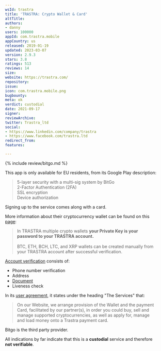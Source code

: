 ```yaml
---
wsId: trastra
title: 'TRASTRA: Crypto Wallet & Card'
altTitle: 
authors:
- danny
users: 100000
appId: com.trastra.mobile
appCountry: us
released: 2019-01-19
updated: 2023-03-07
version: 2.9.3
stars: 3.8
ratings: 513
reviews: 14
size: 
website: https://trastra.com/
repository: 
issue: 
icon: com.trastra.mobile.png
bugbounty: 
meta: ok
verdict: custodial
date: 2021-09-17
signer: 
reviewArchive: 
twitter: Trastra_ltd
social:
- https://www.linkedin.com/company/trastra
- https://www.facebook.com/trastra.ltd
redirect_from: 
features: 

---
```


{% include review/bitgo.md %}

This app is only available for EU residents, from its Google Play description:

>5-layer security with a multi-sig system by BitGo<br>
2-Factor Authentication (2FA)<br>
SSL encryption<br>
Device authorization<br>

Signing up to the service comes along with a card. 

More information about their cryptocurrency wallet can be found on this [page](https://trastra.com/faq/trastra-wallet/what-is-a-trastra-bitcoin-ethereum-wallet/):

> In TRASTRA multiple crypto wallets **your Private Key is your password to your TRASTRA account.**<br><br>
BTC, ETH, BCH, LTC, and XRP wallets can be created manually from your TRASTRA account after successful verification. 

[Account verification](https://trastra.com/how-to-get-your-trastra-account-verified-step-by-step-guide/) consists of:
- Phone number verification
- Address
- [Document](https://trastra.com/faq/trastra-account/what-documents-do-i-have-to-upload/)
- Liveness check

In its [user agreement](https://trastra.com/user-agreement/), it states under the heading "The Services" that:

> On our Website, we arrange provision of the Wallet and the payment Card, facilitated by our partner(s), in order you could buy, sell and manage supported cryptocurrencies, as well as apply for, manage and load money onto a Trastra payment card.

Bitgo is the third party provider. 

All indications by far indicate that this is a **custodial** service and therefore **not verifiable**.
